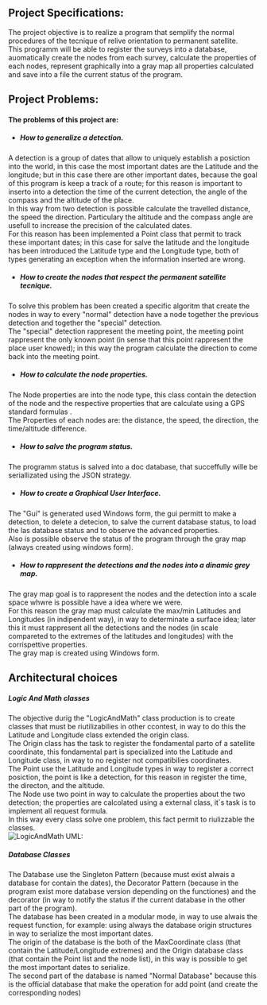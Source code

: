 ## Project Specifications:

The project objective is to realize a program that semplify the normal procedures of the tecnique of relive orientation to permanent satellite.<br>
This programm will be able to register the surveys into a database, auomatically create the nodes from each survey, calculate the properties of each nodes, 
represent graphically into a gray map all properties calculated and save into a file the current status of the program.

## Project Problems: 

#### The problems of this project are:<br>

- ##### How to generalize a detection.

A detection is a group of dates that allow to uniquely establish a posiction into the world, in this case the most important dates are the Latitude and the longitude; 
but in this case there are other important dates, because the goal of this program is keep a track of a route; for this reason is important to inserto into a detection 
the time of the current detection, the angle of the compass and the altitude of the place.<br>
In this way from two detection is possible calculate the travelled distance, the speed the direction. Particulary the altitude and the compass angle are usefull 
to increase the precision of the calculated dates.<br>
For this reason has been implemented a Point class that permit to track these important dates; in this case for salve the latitude and the longitude has been introduced 
the Latitude type and the Longitude type, both  of types generating an exception when the information inserted are wrong.

- ##### How to create the nodes that respect the permanent satellite tecnique.

To solve this problem has been created a specific algoritm that create the nodes in way to every "normal" detection have a node together the  previous detection 
and together the "special" detection.<br>
The "special" detection rappresent the meeting point, the meeting point rappresent the only known point (in sense that this point rappresent the place user knowed); 
in this way the program calculate the direction to come back into the meeting point.

- ##### How to calculate the node properties.

The Node properties are into the node type, this class contain the detection of the node and the respective properties that are calculate using a GPS standard formulas
.<br>
The Properties of each nodes are: the distance, the speed, the direction, the time/altitude difference. 

- ##### How to salve the program status.

The programm status is salved into a doc database, that succeffully wille be seriallizated using the JSON strategy.

- ##### How to create a Graphical User Interface.<br>

The "Gui" is generated used Windows form, the gui permitt to make a detection, to delete a detecion, to salve the current database status, to load the las database status
and to observe the advanced properties.<br>
Also is possible observe the status of the program through the gray map (always created using windows form).

- ##### How to rappresent the detections and the nodes into a dinamic grey map.

The gray map goal is to rappresent the nodes and the detection into a scale space whwre is possible have a idea where we were.<br>
For this reason the gray map must calculate the max/min Latitudes and Longitudes (in indipendent way), in way to determinate a surface idea; later this it must rappresent all the detections
and the nodes (in scale compareted to the extremes of the latitudes and longitudes) with the corrispettive properties.<br>
The gray map is created using Windows form.

## Architectural choices

##### Logic And Math classes

The objective durig the "LogicAndMath" class production is to create classes that must be riutilizabilies in other ccontest, in way to do this the Latitude and Longitude class extended the 
origin class.<br>
The Origin class has the task to register the fondamental parto of a satellite coordinate, this fondamental part is specialized into the Latitude and Longitude class,
in way to no register not compatibilies coordinates.<br>
The Point use the Latitude and Longitude types in way to register a correct posiction, the point is like a detection, for this reason in register the time, the directon,
and the altitude.<br>
The Node use two point in way to calculate the properties about the two detection; the properties are calcolated using a external class, it`s task is to implement 
all request formula.<br>
In this way every class solve one problem, this fact permit to riulizzable the classes.<br>
![LogicAndMath UML:](https://github.com/RomboUrbex/SatellitePermanente/blob/Report/SatellitePermanente/SatellitePermanente/Report/UML/LogicAndMath_UML.jpg)

##### Database Classes
The Database use the Singleton Pattern (because must exist alwais a database for contain the dates), the Decorator Pattern (because in the program exist more database version depending on the functiones) and the decorator (in way to notify the status if the current database in the other part of the program).<br>
The database has been created in a modular mode, in way to use alwais the request function, for example: using always the database origin structures in way to serialize the most important dates.<br>
The origin of the database is the both of the MaxCoordinate class (that contain the Latitude/Longitude extremes) and the Origin database class (that contain the 
Point list and the node list), in this way is possible to get the most important dates to serialize.<br>
The second part of the database is named "Normal Database" because this is the official database that make the operation for add point (and create the corresponding nodes)



